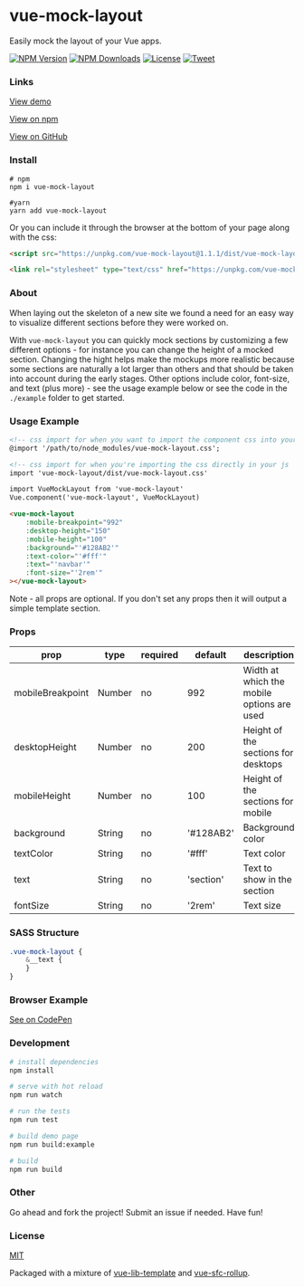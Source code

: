 # vue-mock-layout

Easily mock the layout of your Vue apps.

<p align="left">
  <a href="https://www.npmjs.com/package/vue-mock-layout"><img src="https://img.shields.io/npm/v/vue-mock-layout.svg" alt="NPM Version"></a>
  <a href="https://www.npmjs.com/package/vue-mock-layout"><img src="https://img.shields.io/npm/dm/vue-mock-layout.svg" alt="NPM Downloads"></a>
  <a href="http://opensource.org/licenses/MIT"><img src="https://img.shields.io/badge/license-MIT-blue.svg" alt="License"></a>
  <a href="https://twitter.com/intent/tweet?url=https%3A%2F%2Fgithub.com%2Fpromosis%2Fvue-mock-layout&text=Check%20out%20vue-mock-layout%20on%20GitHub&via=promosis">
  <img src="https://img.shields.io/twitter/url/https/github.com/promosis/vue-mock-layout.svg?style=social" alt="Tweet"></a>
</p>

### Links

[View demo](https://promosis.github.io/vue-mock-layout/)

[View on npm](https://www.npmjs.com/package/vue-mock-layout)

[View on GitHub](https://github.com/promosis/vue-mock-layout)

### Install

```
# npm
npm i vue-mock-layout

#yarn
yarn add vue-mock-layout
```

Or you can include it through the browser at the bottom of your page along with the css:

```html
<script src="https://unpkg.com/vue-mock-layout@1.1.1/dist/vue-mock-layout.min.js"></script>

<link rel="stylesheet" type="text/css" href="https://unpkg.com/vue-mock-layout@1.1.1/dist/vue-mock-layout.css">
```

### About

When laying out the skeleton of a new site we found a need for an easy way to visualize different sections before they were worked on.

With `vue-mock-layout` you can quickly mock sections by customizing a few different options - for instance you can change the height of a mocked section. Changing the hight helps make the mockups more realistic because some sections are naturally a lot larger than others and that should be taken into account during the early stages. Other options include color, font-size, and text (plus more) - see the usage example below or see the code in the `./example` folder to get started.

### Usage Example

```html
<!-- css import for when you want to import the component css into your css file/files  -->
@import '/path/to/node_modules/vue-mock-layout.css';

<!-- css import for when you're importing the css directly in your js  -->
import 'vue-mock-layout/dist/vue-mock-layout.css'

import VueMockLayout from 'vue-mock-layout'
Vue.component('vue-mock-layout', VueMockLayout)
```

```html
<vue-mock-layout
    :mobile-breakpoint="992"
    :desktop-height="150"
    :mobile-height="100"
    :background="'#128AB2'"
    :text-color="'#fff'"
    :text="'navbar'"
    :font-size="'2rem'"
></vue-mock-layout>
```
Note - all props are optional. If you don't set any props then it will output a simple template section.

### Props

| prop | type | required | default | description |
|----------------|---------|----------|-----------------|-------------------------------------|
| mobileBreakpoint | Number | no | 992 | Width at which the mobile options are used |
| desktopHeight | Number | no | 200 | Height of the sections for desktops |
| mobileHeight | Number | no | 100 | Height of the sections for mobile |
| background | String | no | '#128AB2' | Background color |
| textColor | String | no | '#fff' | Text color |
| text | String | no | 'section' | Text to show in the section |
| fontSize | String | no | '2rem' | Text size |

### SASS Structure

```sass
.vue-mock-layout {
    &__text {
    }
}
```

### Browser Example

[See on CodePen](https://codepen.io/johndatserakis/pen/eXLYPG)

### Development

``` bash
# install dependencies
npm install

# serve with hot reload
npm run watch

# run the tests
npm run test

# build demo page
npm run build:example

# build
npm run build
```

### Other

Go ahead and fork the project! Submit an issue if needed. Have fun!

### License

[MIT](http://opensource.org/licenses/MIT)

Packaged with a mixture of [vue-lib-template](https://github.com/biigpongsatorn/vue-lib-template) and [vue-sfc-rollup](https://github.com/team-innovation/vue-sfc-rollup).